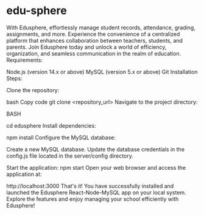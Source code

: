 # edu-sphere
With Edusphere, effortlessly manage student records, attendance, grading, assignments, and more. Experience the convenience of a centralized platform that enhances collaboration between teachers, students, and parents. Join Edusphere today and unlock a world of efficiency, organization, and seamless communication in the realm of education.
Requirements:

Node.js (version 14.x or above)
MySQL (version 5.x or above)
Git
Installation Steps:

Clone the repository:

bash
Copy code
git clone <repository_url>
Navigate to the project directory:

BASH

cd edusphere
Install dependencies:

npm install
Configure the MySQL database:

Create a new MySQL database.
Update the database credentials in the config.js file located in the server/config directory.



Start the application:
npm start
Open your web browser and access the application at:


http://localhost:3000
That's it! You have successfully installed and launched the Edusphere React-Node-MySQL app on your local system. Explore the features and enjoy managing your school efficiently with Edusphere!
